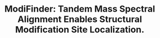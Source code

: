 ---
authors: Shahneh MRZ, Strobel M, Vitale GA, Geibel C, Abiead YE, Garg N, Wagner B,
  Forchhammer K, Aron A, Phelan VV, Petras D, Wang M
carousel: false
doi: 10.1021/jasms.4c00061
featured: false
issue: '11'
journal: Journal of the American Society for Mass Spectrometry
keywords: '[]'
landmark: false
layout: ../../layouts/Publication.astro
page: 2564-2578
pmid: 38830143
r03: R03OD034493
title: 'ModiFinder: Tandem Mass Spectral Alignment Enables Structural Modification
  Site Localization.'
volume: '35'
year: 2024

---